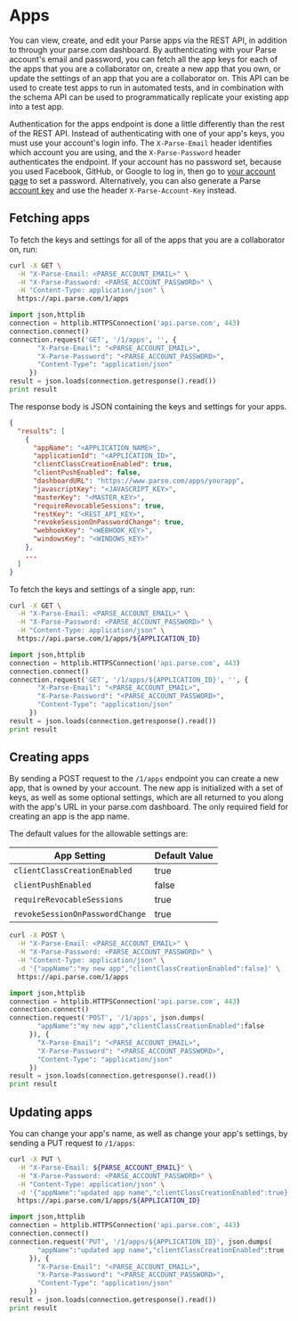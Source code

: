 # Apps

You can view, create, and edit your Parse apps via the REST API, in addition
to through your parse.com dashboard. By authenticating with your Parse
account's email and password, you can fetch all the app keys for each of the
apps that you are a collaborator on, create a new app that you own, or update
the settings of an app that you are a collaborator on. This API can be used to
create test apps to run in automated tests, and in combination with the schema
API can be used to programmatically replicate your existing app into a test app.

Authentication for the apps endpoint is done a little differently than the rest
of the REST API. Instead of authenticating with one of your app's keys, you must use your account's login info.
The `X-Parse-Email` header identifies which account you are using,
and the `X-Parse-Password` header authenticates the endpoint.
If your account has no password set, because you used Facebook, GitHub, or Google
to log in, then go to [your account page](https://www.parse.com/account/edit) to
set a password.
Alternatively, you can also generate a Parse [account key](https://parse.com/docs/js/guide#command-line-account-keys)
and use the header `X-Parse-Account-Key` instead.

## Fetching apps
To fetch the keys and settings for all of the apps that you are a collaborator
on, run:

```bash
curl -X GET \
  -H "X-Parse-Email: <PARSE_ACCOUNT_EMAIL>" \
  -H "X-Parse-Password: <PARSE_ACCOUNT_PASSWORD>" \
  -H "Content-Type: application/json" \
  https://api.parse.com/1/apps
```
```python
import json,httplib
connection = httplib.HTTPSConnection('api.parse.com', 443)
connection.connect()
connection.request('GET', '/1/apps', '', {
       "X-Parse-Email": "<PARSE_ACCOUNT_EMAIL>",
       "X-Parse-Password": "<PARSE_ACCOUNT_PASSWORD>",
       "Content-Type": "application/json"
     })
result = json.loads(connection.getresponse().read())
print result
```

The response body is JSON containing the keys and settings for your apps.

```json
{
  "results": [
    {
      "appName": "<APPLICATION_NAME>",
      "applicationId": "<APPLICATION_ID>",
      "clientClassCreationEnabled": true,
      "clientPushEnabled": false,
      "dashboardURL": "https://www.parse.com/apps/yourapp",
      "javascriptKey": "<JAVASCRIPT_KEY>",
      "masterKey": "<MASTER_KEY>",
      "requireRevocableSessions": true,
      "restKey": "<REST_API_KEY>",
      "revokeSessionOnPasswordChange": true,
      "webhookKey": "<WEBHOOK_KEY>",
      "windowsKey": "<WINDOWS_KEY>"
    },
    ...
  ]
}
```

To fetch the keys and settings of a single app, run:

```bash
curl -X GET \
  -H "X-Parse-Email: <PARSE_ACCOUNT_EMAIL>" \
  -H "X-Parse-Password: <PARSE_ACCOUNT_PASSWORD>" \
  -H "Content-Type: application/json" \
  https://api.parse.com/1/apps/${APPLICATION_ID}
```
```python
import json,httplib
connection = httplib.HTTPSConnection('api.parse.com', 443)
connection.connect()
connection.request('GET', '/1/apps/${APPLICATION_ID}', '', {
       "X-Parse-Email": "<PARSE_ACCOUNT_EMAIL>",
       "X-Parse-Password": "<PARSE_ACCOUNT_PASSWORD>",
       "Content-Type": "application/json"
     })
result = json.loads(connection.getresponse().read())
print result
```

## Creating apps

By sending a POST request to the `/1/apps` endpoint you can create a new app,
that is owned by your account. The new app is initialized with a set of keys,
as well as some optional settings, which are all returned to you along with
the app's URL in your parse.com dashboard. The only required field for creating
an app is the app name.

The default values for the allowable settings are:

| App Setting                     | Default Value |
|---------------------------------|---------------|
| `clientClassCreationEnabled`    | true          |
| `clientPushEnabled`             | false         |
| `requireRevocableSessions`      | true          |
| `revokeSessionOnPasswordChange` | true          |

```bash
curl -X POST \
  -H "X-Parse-Email: <PARSE_ACCOUNT_EMAIL>" \
  -H "X-Parse-Password: <PARSE_ACCOUNT_PASSWORD>" \
  -H "Content-Type: application/json" \
  -d '{"appName":"my new app","clientClassCreationEnabled":false}' \
  https://api.parse.com/1/apps
```
```python
import json,httplib
connection = httplib.HTTPSConnection('api.parse.com', 443)
connection.connect()
connection.request('POST', '/1/apps', json.dumps(
       "appName":"my new app","clientClassCreationEnabled":false
     }), {
       "X-Parse-Email": "<PARSE_ACCOUNT_EMAIL>",
       "X-Parse-Password": "<PARSE_ACCOUNT_PASSWORD>",
       "Content-Type": "application/json"
     })
result = json.loads(connection.getresponse().read())
print result
```

## Updating apps

You can change your app's name, as well as change your app's settings, by sending a PUT request to `/1/apps`:

```bash
curl -X PUT \
  -H "X-Parse-Email: ${PARSE_ACCOUNT_EMAIL}" \
  -H "X-Parse-Password: <PARSE_ACCOUNT_PASSWORD>" \
  -H "Content-Type: application/json" \
  -d '{"appName":"updated app name","clientClassCreationEnabled":true}' \
  https://api.parse.com/1/apps/${APPLICATION_ID}
```
```python
import json,httplib
connection = httplib.HTTPSConnection('api.parse.com', 443)
connection.connect()
connection.request('PUT', '/1/apps/${APPLICATION_ID}', json.dumps(
       "appName":"updated app name","clientClassCreationEnabled":true
     }), {
       "X-Parse-Email": "<PARSE_ACCOUNT_EMAIL>",
       "X-Parse-Password": "<PARSE_ACCOUNT_PASSWORD>",
       "Content-Type": "application/json"
     })
result = json.loads(connection.getresponse().read())
print result
```
